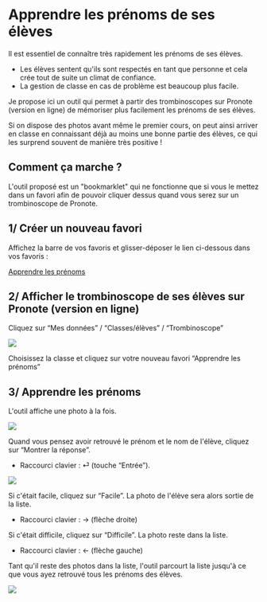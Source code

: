 # Apprendre les prénoms de ses élèves

Il est essentiel de connaître très rapidement les prénoms de ses élèves.
- Les élèves sentent qu'ils sont respectés en tant que personne et cela crée tout de suite un climat de confiance.
- La gestion de classe en cas de problème est beaucoup plus facile.

Je propose ici un outil qui permet à partir des trombinoscopes sur Pronote (version en ligne) de mémoriser plus facilement les prénoms de ses élèves.

Si on dispose des photos avant même le premier cours, on peut ainsi arriver en classe en connaissant déjà au moins une bonne partie des élèves, ce qui les surprend souvent de manière très positive !

## Comment ça marche ?

L'outil proposé est un "bookmarklet" qui ne fonctionne que si vous le mettez dans un favori afin de pouvoir cliquer dessus quand vous serez sur un trombinoscope de Pronote.

## 1/ Créer un nouveau favori

Affichez la barre de vos favoris et glisser-déposer le lien ci-dessous dans vos favoris :

<a href="javascript&colon;&lpar;function&lpar;&rpar;&lbrace;const e&equals;document&period;getElementsByTagName&lpar;&quot;img&quot;&rpar;&semi;for&lpar;var n&equals;&quot;&lt;html&gt;&lt;head&gt;&lt;title&gt;Images de la Page&lt;&sol;title&gt;&lt;&sol;head&gt;&lt;style&gt;div&lbrace;margin-top&colon;10px&semi; text-align&colon;center&semi;&rcub; section&comma; footer&comma; div &lbrace;display&colon;none&semi;&rcub; button &lbrace;margin&colon;10px&semi;&rcub; footer &lbrace;display&colon; none&semi; justify-content&colon; center&semi; align-items&colon; center&semi; height&colon; 50&percnt;&semi; font-size&colon; 20px&semi;&rcub;&lt;&sol;style&gt;&lt;body&gt;&quot;&comma;t&equals;0&semi;t&lt;e&period;length&semi;t&plus;&plus;&rpar;&lbrace;const o&equals;e&lbrack;t&rsqb;&comma;i&equals;o&period;dataset&period;src&semi;if&lpar;&excl;o&period;alt&rpar;&lbrace;const e&equals;i&period;split&lpar;&quot;&quest;&quot;&rpar;&lbrack;0&rsqb;&comma;t&equals;e&period;lastIndexOf&lpar;&quot;&sol;&quot;&rpar;&comma;o&equals;decodeURIComponent&lpar;e&period;substring&lpar;t&plus;1&rpar;&period;replace&lpar;&quot;&period;jpg&quot;&comma;&quot;&quot;&rpar;&rpar;&comma;s&equals;o&period;search&lpar;&sol;&lbrack;a-z&agrave;-&yuml;&rsqb;&sol;&rpar;&comma;l&equals;o&period;substring&lpar;s-1&rpar;&comma;a&equals;o&period;substring&lpar;0&comma;s-1&rpar;&period;replaceAll&lpar;&quot;&lowbar;&quot;&comma;&quot; &quot;&rpar;&semi;n&plus;&equals;&quot;&lt;div&gt;&quot;&comma;n&plus;&equals;&apos;&lt;img src&equals;&quot;&apos;&plus;i&plus;&apos;&quot; &sol;&gt;&lt;br&gt;&apos;&comma;n&plus;&equals;&apos;&lt;button onclick&equals;&quot;montrerNomPrenom&lpar;&rpar;&quot;&gt;Montrer la r&eacute;ponse&lt;&sol;button&gt;&apos;&comma;n&plus;&equals;&quot;&lt;section&gt;&lt;span&gt;&quot;&plus;l&period;replaceAll&lpar;&quot;&lowbar;&quot;&comma;&quot; &quot;&rpar;&plus;&quot; &quot;&plus;a&plus;&quot;&lt;&sol;span&gt;&lt;br&gt;&quot;&comma;n&plus;&equals;&apos;&lt;button onclick&equals;&quot;difficile&lpar;&rpar;&quot;&gt;Difficile&lt;&sol;button&gt;&apos;&comma;n&plus;&equals;&apos;&lt;button onclick&equals;&quot;facile&lpar;&rpar;&quot;&gt;Facile&lt;&sol;button&gt;&lt;&sol;section&gt;&lt;&sol;div&gt;&apos;&rcub;&rcub;n&plus;&equals;&quot;&lt;footer&gt;Bravo&comma; vous connaissez tous les &eacute;l&egrave;ves de votre classe &excl;&lt;&sol;footer&gt;&quot;&comma;n&plus;&equals;&apos;&lt;script&gt;var end &equals; false&semi; var eleves &equals; document&period;getElementsByTagName&lpar;&quot;div&quot;&rpar;&semi; var index &equals; 0&semi; var show &equals; false&semi; var indexElevesFaciles&equals;&lbrack;&rsqb;&semi; eleves&lbrack;index&rsqb;&period;style&period;display &equals; &quot;block&quot;&semi; var sectionsReponse &equals; document&period;getElementsByTagName&lpar;&quot;section&quot;&rpar;&semi; function montrerNomPrenom&lpar;&rpar;&lbrace; sectionsReponse&lbrack;index&rsqb;&period;style&period;display&equals;&quot;block&quot;&semi; show &equals; true&rcub;&semi; function eleveSuivant&lpar;&rpar; &lbrace;do &lbrace;sectionsReponse&lbrack;index&rsqb;&period;style&period;display&equals;&quot;none&quot;&semi; eleves&lbrack;index&rsqb;&period;style&period;display &equals; &quot;none&quot;&semi; index &equals; &lpar;index &plus; 1&rpar; &percnt; eleves&period;length&semi;&rcub; while &lpar;indexElevesFaciles&period;includes&lpar;index&rpar;&rpar;&semi; eleves&lbrack;index&rsqb;&period;style&period;display &equals; &quot;block&quot;&semi; &rcub;&semi; function difficile&lpar;&rpar; &lbrace;show &equals; false&semi; eleveSuivant&lpar;&rpar;&rcub;&semi; function facile&lpar;&rpar; &lbrace;show &equals; false&semi; indexElevesFaciles&period;push&lpar;index&rpar;&semi; if &lpar;indexElevesFaciles&period;length &equals;&equals; eleves&period;length&rpar; &lbrace;end &equals; true&semi; var footer &equals; document&period;querySelector&lpar;&quot;footer&quot;&rpar;&semi; eleves&lbrack;index&rsqb;&period;style&period;display &equals; &quot;none&quot;&semi; footer&period;style&period;display &equals; &quot;flex&quot;&semi;&rcub; else &lbrace;eleveSuivant&lpar;&rpar;&rcub;&rcub;&semi; window&period;addEventListener&lpar;&quot;keydown&quot;&comma; function &lpar;event&rpar; &lbrace; if &lpar;event&period;keyCode &equals;&equals;&equals; 13 &amp;&amp; end &equals;&equals; false&rpar; &lbrace;montrerNomPrenom&lpar;&rpar;&semi;&rcub; if &lpar;event&period;keyCode &equals;&equals;&equals; 37 &amp;&amp; show &equals;&equals; true&rpar; &lbrace; difficile&lpar;&rpar;&semi; &rcub; if &lpar;event&period;keyCode &equals;&equals;&equals; 39  &amp;&amp; show &equals;&equals; true&rpar; &lbrace; facile&lpar;&rpar;&semi; &rcub;  &rcub;&rpar;&semi;&lt;&bsol;&sol;script&gt;&apos;&comma;n&plus;&equals;&quot;&lt;&sol;body&gt;&lt;&sol;html&gt;&quot;&semi;const o&equals;window&period;open&lpar;&rpar;&semi;o&period;document&period;open&lpar;&rpar;&comma;o&period;document&period;write&lpar;n&rpar;&comma;o&period;document&period;close&lpar;&rpar;&rcub;&rpar;&lpar;&rpar;&semi;">Apprendre les prénoms</a>

## 2/ Afficher le trombinoscope de ses élèves sur Pronote (version en ligne)

Cliquez sur “Mes données” / “Classes/élèves” / “Trombinoscope”

![](https://minio.apps.education.fr/codimd-prod/uploads/upload_1ce9929a1de523fb19b9060d077a3275.png)

Choisissez la classe et cliquez sur votre nouveau favori “Apprendre les prénoms”

## 3/ Apprendre les prénoms

L'outil affiche une photo à la fois.

![](https://minio.apps.education.fr/codimd-prod/uploads/upload_60b95ece9dc0e029919628f7c3157861.png)

Quand vous pensez avoir retrouvé le prénom et le nom de l'élève, cliquez sur “Montrer la réponse”.
- Raccourci clavier : ⏎ (touche “Entrée”).

![](https://minio.apps.education.fr/codimd-prod/uploads/upload_b8c93f1e7b4242fcc8bc1ccbea4e8a27.png)

Si c'était facile, cliquez sur “Facile”. La photo de l'élève sera alors sortie de la liste.
- Raccourci clavier : &rarr; (flèche droite)

Si c'était difficile, cliquez sur “Difficile”. La photo reste dans la liste.
- Raccourci clavier : &larr; (flèche gauche)

Tant qu'il reste des photos dans la liste, l'outil parcourt la liste jusqu'à ce que vous ayez retrouvé tous les prénoms des élèves.

![](https://minio.apps.education.fr/codimd-prod/uploads/upload_8b511ff9285f81797dac501d4f99ac38.png)